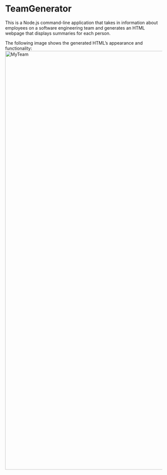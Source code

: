 # TeamGenerator
This is a Node.js command-line application that takes in information about employees on a software engineering team and generates an HTML webpage that displays summaries for each person.



The following image shows the generated HTML’s appearance and functionality:
<img width="1337" alt="MyTeam" src="https://user-images.githubusercontent.com/106128434/187722301-df1ae8ec-004c-4ba8-9942-7c448e263cdf.png">
